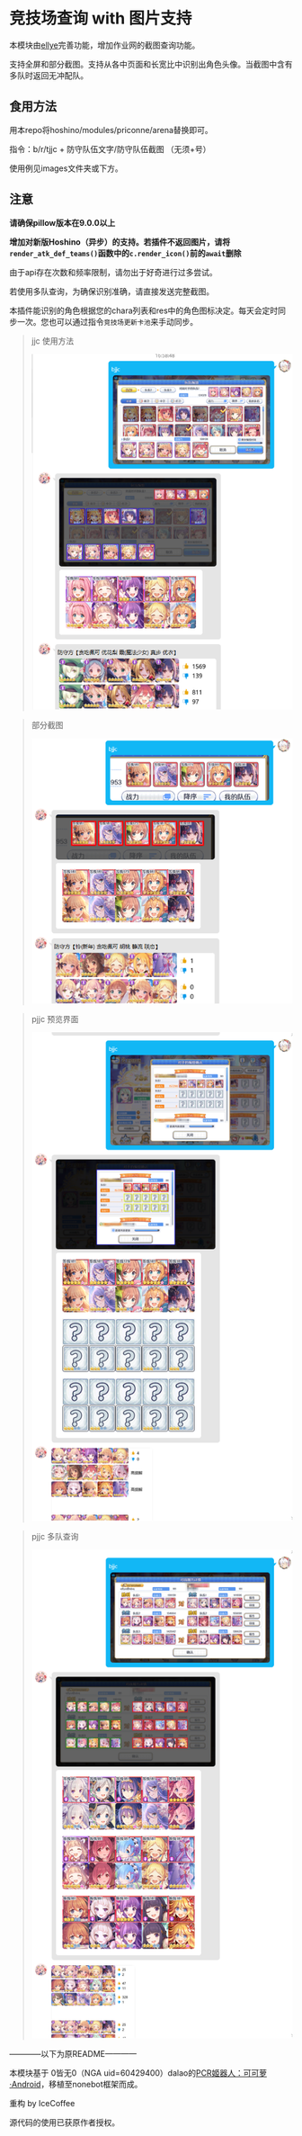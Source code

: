 # 竞技场查询 with 图片支持
本模块由[ellye](https://github.com/watermellye)完善功能，增加作业网的截图查询功能。

支持全屏和部分截图。支持从各中页面和长宽比中识别出角色头像。当截图中含有多队时返回无冲配队。

## 食用方法
用本repo将hoshino/modules/priconne/arena替换即可。

指令：b/r/tjjc + 防守队伍文字/防守队伍截图 （无须+号）

使用例见images文件夹或下方。

## 注意

**请确保pillow版本在9.0.0以上**

**增加对新版Hoshino（异步）的支持。若插件不返回图片，请将```render_atk_def_teams()```函数中的```c.render_icon()```前的```await```删除**

由于api存在次数和频率限制，请勿出于好奇进行过多尝试。

若使用多队查询，为确保识别准确，请直接发送完整截图。

本插件能识别的角色根据您的chara列表和res中的角色图标决定。每天会定时同步一次。您也可以通过指令```竞技场更新卡池```来手动同步。

> jjc 使用方法
> 
> ![](images/jjc.png)

> 部分截图
> 
> ![](images/part.png)


> pjjc 预览界面
> 
> ![](images/pjjc3.png)

> pjjc 多队查询
> 
> ![](images/pjjc1.png)

————以下为原README————

本模块基于 0皆无0（NGA uid=60429400）dalao的[PCR姬器人：可可萝·Android](https://bbs.nga.cn/read.php?tid=18434108)，移植至nonebot框架而成。

重构 by IceCoffee

源代码的使用已获原作者授权。

